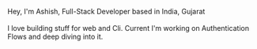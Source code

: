 Hey, I'm Ashish, Full-Stack Developer based in India, Gujarat
<br><br>
I love building stuff for web and Cli. Current I'm working on Authentication Flows and deep diving into it.
